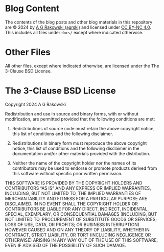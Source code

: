  # Blog Content

 The contents of the blog posts and other blog materials in this repository are © 2024 by [A G Rakowski (agrski)](https://github.com/agrski) and licensed under [CC BY-NC 4.0](http://creativecommons.org/licenses/by-nc/4.0/?ref=chooser-v1).
 This includes all files under `docs/` except where indicated otherwise.

# Other Files

 All other files, except where indicated otherwise, are licensed under the The 3-Clause BSD License.

# The 3-Clause BSD License

 Copyright 2024 A G Rakowski

Redistribution and use in source and binary forms, with or without modification, are permitted provided that the following conditions are met:

1. Redistributions of source code must retain the above copyright notice, this list of conditions and the following disclaimer.

2. Redistributions in binary form must reproduce the above copyright notice, this list of conditions and the following disclaimer in the documentation and/or other materials provided with the distribution.

3. Neither the name of the copyright holder nor the names of its contributors may be used to endorse or promote products derived from this software without specific prior written permission.

THIS SOFTWARE IS PROVIDED BY THE COPYRIGHT HOLDERS AND CONTRIBUTORS “AS IS” AND ANY EXPRESS OR IMPLIED WARRANTIES, INCLUDING, BUT NOT LIMITED TO, THE IMPLIED WARRANTIES OF MERCHANTABILITY AND FITNESS FOR A PARTICULAR PURPOSE ARE DISCLAIMED. IN NO EVENT SHALL THE COPYRIGHT HOLDER OR CONTRIBUTORS BE LIABLE FOR ANY DIRECT, INDIRECT, INCIDENTAL, SPECIAL, EXEMPLARY, OR CONSEQUENTIAL DAMAGES (INCLUDING, BUT NOT LIMITED TO, PROCUREMENT OF SUBSTITUTE GOODS OR SERVICES; LOSS OF USE, DATA, OR PROFITS; OR BUSINESS INTERRUPTION) HOWEVER CAUSED AND ON ANY THEORY OF LIABILITY, WHETHER IN CONTRACT, STRICT LIABILITY, OR TORT (INCLUDING NEGLIGENCE OR OTHERWISE) ARISING IN ANY WAY OUT OF THE USE OF THIS SOFTWARE, EVEN IF ADVISED OF THE POSSIBILITY OF SUCH DAMAGE.

